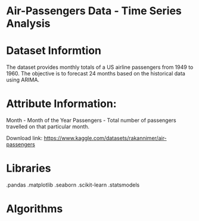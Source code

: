 # Air-Passengers Data - Time Series Analysis

# Dataset Informtion

The dataset provides monthly totals of a US airline passengers from 1949 to 1960. The objective is to forecast 24 months based on the historical data using ARIMA.

# Attribute Information:
Month - Month of the Year
Passengers - Total number of passengers travelled on that particular month.

Download link: https://www.kaggle.com/datasets/rakannimer/air-passengers

# Libraries
.pandas
.matplotlib
.seaborn
.scikit-learn
.statsmodels
# Algorithms
